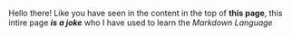 Hello there! Like you have seen in the content in the top of **this page**, this intire page **_is a joke_** who I have used to learn the *Markdown Language*
